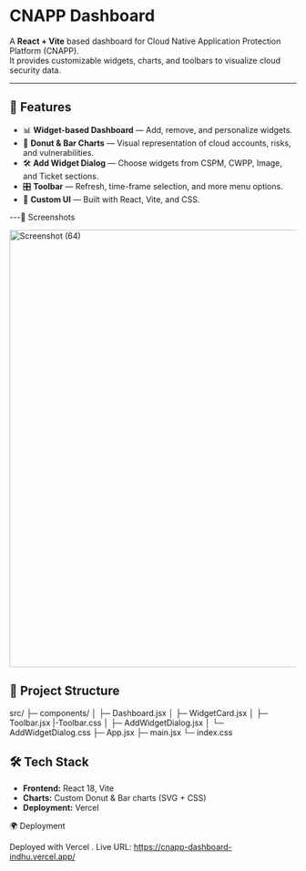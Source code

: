 # CNAPP Dashboard

A **React + Vite** based dashboard for Cloud Native Application Protection Platform (CNAPP).  
It provides customizable widgets, charts, and toolbars to visualize cloud security data.

---

## 🚀 Features
- 📊 **Widget-based Dashboard** — Add, remove, and personalize widgets.  
- 🍩 **Donut & Bar Charts** — Visual representation of cloud accounts, risks, and vulnerabilities.  
- 🛠️ **Add Widget Dialog** — Choose widgets from CSPM, CWPP, Image, and Ticket sections.  
- 🎛️ **Toolbar** — Refresh, time-frame selection, and more menu options.  
- 🎨 **Custom UI** — Built with React, Vite, and CSS.

---📸 Screenshots

<img width="1366" height="768" alt="Screenshot (64)" src="https://github.com/user-attachments/assets/76dcae3a-60bc-476f-8254-298b84a2af33" />


## 📂 Project Structure
src/
├─ components/
│ ├─ Dashboard.jsx
│ ├─ WidgetCard.jsx
│ ├─ Toolbar.jsx
  |-Toolbar.css
│ ├─ AddWidgetDialog.jsx
│ └─ AddWidgetDialog.css
├─ App.jsx
├─ main.jsx
└─ index.css

## 🛠️ Tech Stack
- **Frontend:** React 18, Vite  
- **Charts:** Custom Donut & Bar charts (SVG + CSS)  
- **Deployment:** Vercel

🌍 Deployment

Deployed with Vercel
.
Live URL: https://cnapp-dashboard-indhu.vercel.app/
